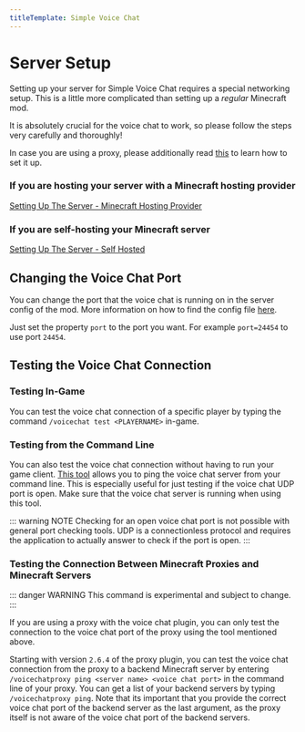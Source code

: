 ```yaml
---
titleTemplate: Simple Voice Chat
---
```


# Server Setup

Setting up your server for Simple Voice Chat requires a special networking setup.
This is a little more complicated than setting up a *regular* Minecraft mod.

It is absolutely crucial for the voice chat to work, so please follow the steps very carefully and thoroughly!

In case you are using a proxy, please additionally read [this](proxy_setup) to learn how to set it up.

### If you are hosting your server with a Minecraft hosting provider

[Setting Up The Server - Minecraft Hosting Provider](server_setup_mc_hosting)

### If you are self-hosting your Minecraft server

[Setting Up The Server - Self Hosted](server_setup_self_hosted)

## Changing the Voice Chat Port

You can change the port that the voice chat is running on in the server config of the mod.
More information on how to find the config file [here](server_config).

Just set the property `port` to the port you want.
For example `port=24454` to use port `24454`.

## Testing the Voice Chat Connection

### Testing In-Game

You can test the voice chat connection of a specific player by typing the command `/voicechat test <PLAYERNAME>` in-game.

### Testing from the Command Line

You can also test the voice chat connection without having to run your game client.
[This tool](https://github.com/henkelmax/svc-cli-utils) allows you to ping the voice chat server from your command line.
This is especially useful for just testing if the voice chat UDP port is open.
Make sure that the voice chat server is running when using this tool.

::: warning NOTE
Checking for an open voice chat port is not possible with general port checking tools.
UDP is a connectionless protocol and requires the application to actually answer to check if the port is open.
:::

### Testing the Connection Between Minecraft Proxies and Minecraft Servers

::: danger WARNING
This command is experimental and subject to change.
:::

If you are using a proxy with the voice chat plugin, you can only test the connection to the voice chat port of the proxy using the tool mentioned above.

Starting with version `2.6.4` of the proxy plugin, you can test the voice chat connection from the proxy to a backend Minecraft server by entering `/voicechatproxy ping <server name> <voice chat port>` in the command line of your proxy.
You can get a list of your backend servers by typing `/voicechatproxy ping`. Note that its important that you provide the correct voice chat port of the backend server as the last argument, as the proxy itself is not aware of the voice chat port of the backend servers.

<ClientOnly>
    <WikiTracker name="setup"/>
</ClientOnly>
